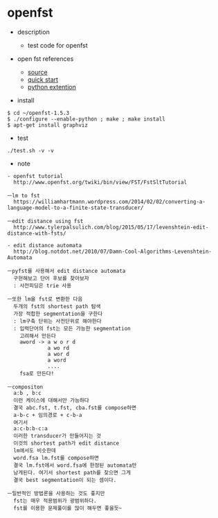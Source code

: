 # openfst

- description
  - test code for openfst

- open fst references
  - [source](http://www.openfst.org/twiki/bin/view/FST/FstDownload)
  - [quick start](http://www.openfst.org/twiki/bin/view/FST/FstQuickTour)
  - [python extention](http://www.openfst.org/twiki/bin/view/FST/PythonExtension)

- install
```
$ cd ~/openfst-1.5.3
$ ./configure --enable-python ; make ; make install
$ apt-get install graphviz
```
- test
```
./test.sh -v -v
```

- note
```
- openfst tutorial
  http://www.openfst.org/twiki/bin/view/FST/FstSltTutorial

ㅡlm to fst
  https://williamhartmann.wordpress.com/2014/02/02/converting-a-language-model-to-a-finite-state-transducer/

ㅡedit distance using fst
  http://www.tylerpalsulich.com/blog/2015/05/17/levenshtein-edit-distance-with-fsts/

- edit distance automata
  http://blog.notdot.net/2010/07/Damn-Cool-Algorithms-Levenshtein-Automata

ㅡpyfst를 사용해서 edit distance automata
  구현해보고 단어 후보를 찾아보자
  : 사전피딩은 trie 사용

ㅡ또한 lm을 fst로 변환한 다음
  두개의 fst의 shortest path 탐색
  가장 적합한 segmentation을 구한다
  : lm구축 단위는 사전단위로 해야한다
  : 입력단어의 fst는 모든 가능한 segmentation
    고려해서 만든다
    aword -> a w o r d
             a wo rd
             a wor d
             a word
             ....
    fsa로 만든다!

ㅡcompositon
  a:b , b:c
  이런 케이스에 대해서만 가능하다
  결국 abc.fst, t.fst, cba.fst를 compose하면
  a-b-c + 임의경로 + c-b-a
  여기서
  a:c-b:b-c:a
  이러한 transducer가 만들어지는 것
  이것의 shortest path가 edit distance
  lm에서도 비슷한데
  word.fsa lm.fst를 compose하면
  결국 lm.fst에서 word.fsa에 한정된 automata만
  남게된다. 여기서 shortest path를 찾으면 그게
  결국 best segmentation이 되는 셈이다.

ㅡ일반적인 방법론을 사용하는 것도 좋지만
  fst는 매우 적용범위가 광범위하다.
  fst를 이용한 문제풀이를 많이 해두면 좋을듯~
```
